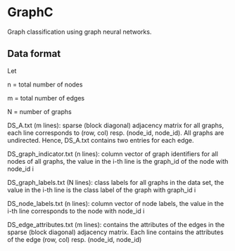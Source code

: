 # GraphC

Graph classification using graph neural networks.

## Data format
Let

n = total number of nodes

m = total number of edges

N = number of graphs

DS_A.txt (m lines): sparse (block diagonal) adjacency matrix for all graphs, each line corresponds to (row, col) resp. (node_id, node_id). All graphs are undirected. Hence, DS_A.txt contains two entries for each edge.

DS_graph_indicator.txt (n lines): column vector of graph identifiers for all nodes of all graphs, the value in the i-th line is the graph_id of the node with node_id i

DS_graph_labels.txt (N lines): class labels for all graphs in the data set, the value in the i-th line is the class label of the graph with graph_id i

DS_node_labels.txt (n lines): column vector of node labels, the value in the i-th line corresponds to the node with node_id i

DS_edge_attributes.txt (m lines): contains the attributes of the edges in the sparse (block diagonal) adjacency matrix. Each line contains the attributes of the edge (row, col) resp. (node_id, node_id)